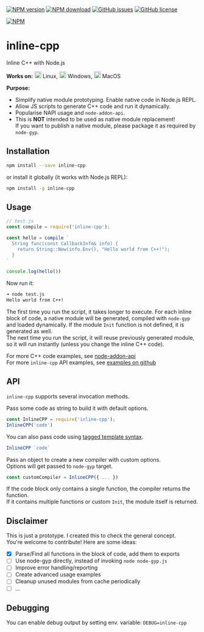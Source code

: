 [![NPM version](https://img.shields.io/npm/v/inline-cpp.svg)](https://www.npmjs.com/package/inline-cpp)
[![NPM download](https://img.shields.io/npm/dm/inline-cpp.svg)](https://www.npmjs.com/package/inline-cpp)
[![GitHub issues](https://img.shields.io/github/issues/vshymanskyy/node-inline-cpp.svg)](https://github.com/vshymanskyy/node-inline-cpp/issues)
[![GitHub license](https://img.shields.io/badge/license-MIT-blue.svg)](https://github.com/vshymanskyy/node-inline-cpp)

[![NPM](https://nodei.co/npm/inline-cpp.svg)](https://nodei.co/npm/inline-cpp/)

# inline-cpp
Inline C++ with Node.js

**Works on:** 
<img src="https://cdn.rawgit.com/simple-icons/simple-icons/develop/icons/linux.svg" width="18" height="18" /> Linux,
<img src="https://cdn.rawgit.com/simple-icons/simple-icons/develop/icons/windows.svg" width="18" height="18" /> Windows,
<img src="https://cdn.rawgit.com/simple-icons/simple-icons/develop/icons/apple.svg" width="18" height="18" /> MacOS

**Purpose:**
- Simplify native module prototyping. Enable native code in Node.js REPL.
- Allow JS scripts to generate C++ code and run it dynamically.
- Popularise NAPI usage and `node-addon-api`.
- This is **NOT** intended to be used as native module replacement!  
If you want to publish a native module, please package it as required by `node-gyp`.

## Installation

```sh
npm install --save inline-cpp
```
or install it globally (it works with Node.js REPL):
```sh
npm install -g inline-cpp
```

## Usage

```js
// test.js
const compile = require('inline-cpp');

const hello = compile `
  String func(const CallbackInfo& info) {
    return String::New(info.Env(), "Hello world from C++!");
  }
`

console.log(hello())
```
Now run it:
```sh
➜ node test.js
Hello world from C++!
```

The first time you run the script, it takes longer to execute. For each inline block of code, a native module will be generated, compiled with `node-gyp` and loaded dynamically. If the module `Init` function is not defined, it is generated as well.  
The next time you run the script, it will reuse previously generated module, so it will run instantly (unless you change the inline C++ code).  

For more C++ code examples, see [node-addon-api](https://github.com/nodejs/node-addon-api#examples)  
For more `inline-cpp` API examples, see [examples on github](https://github.com/vshymanskyy/node-inline-cpp/tree/master/examples)

## API

`inline-cpp` supports several invocation methods.

Pass some code as string to build it with default options.
```js
const InlineCPP = require('inline-cpp');
InlineCPP('code')
```

You can also pass code using [tagged template syntax](https://developers.google.com/web/updates/2015/01/ES6-Template-Strings#tagged_templates).
```js
InlineCPP `code`
```

Pass an object to create a new compiler with custom options.  
Options will get passed to `node-gyp` target.  
```js
const customCompiler = InlineCPP({ ... })
```

If the code block only contains a single function, the compiler returns the function.  
If it contains multiple functions or custom `Init`, the module itself is returned.

## Disclaimer

This is just a prototype. I created this to check the general concept.  
You're welcome to contribute! Here are some ideas:

- [x] Parse/Find all functions in the block of code, add them to exports
- [ ] Use node-gyp directly, instead of invoking `node node-gyp.js`
- [ ] Improve error handling/reporting
- [ ] Create advanced usage examples
- [ ] Cleanup unused modules from cache periodically
- [ ] ...

## Debugging

You can enable debug output by setting env. variable: `DEBUG=inline-cpp`
